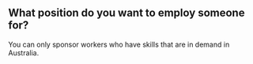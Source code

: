 ## What position do you want to employ someone for?

You can only sponsor workers who have skills that are in demand in Australia.
